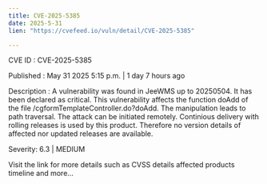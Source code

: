 ```yaml
---
title: CVE-2025-5385
date: 2025-5-31
lien: "https://cvefeed.io/vuln/detail/CVE-2025-5385"

---
```


CVE ID : CVE-2025-5385

Published :  May 31
2025
5:15 p.m. | 1 day
7 hours ago

Description : A vulnerability was found in JeeWMS up to 20250504. It has been declared as critical. This vulnerability affects the function doAdd of the file /cgformTemplateController.do?doAdd. The manipulation leads to path traversal. The attack can be initiated remotely. Continious delivery with rolling releases is used by this product. Therefore
no version details of affected nor updated releases are available.

Severity: 6.3 | MEDIUM

Visit the link for more details
such as CVSS details
affected products
timeline
and more...

